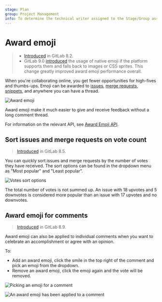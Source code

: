 ```yaml
---
stage: Plan
group: Project Management
info: To determine the technical writer assigned to the Stage/Group associated with this page, see https://about.gitlab.com/handbook/engineering/ux/technical-writing/#assignments
---
```


# Award emoji

> - [Introduced](https://gitlab.com/gitlab-org/gitlab-foss/-/merge_requests/1825) in GitLab 8.2.
> - GitLab 9.0 [introduced](https://gitlab.com/gitlab-org/gitlab-foss/-/merge_requests/9570) the usage of native emoji if the platform
>   supports them and falls back to images or CSS sprites. This change greatly
>   improved award emoji performance overall.

When you're collaborating online, you get fewer opportunities for high-fives
and thumbs-ups. Emoji can be awarded to [issues](project/issues/index.md), [merge requests](project/merge_requests/index.md),
[snippets](snippets.md), and anywhere you can have a thread.

![Award emoji](img/award_emoji_select.png)

Award emoji make it much easier to give and receive feedback without a long
comment thread.

For information on the relevant API, see [Award Emoji API](../api/award_emoji.md).

## Sort issues and merge requests on vote count

> [Introduced](https://gitlab.com/gitlab-org/gitlab-foss/-/merge_requests/2781) in GitLab 8.5.

You can quickly sort issues and merge requests by the number of votes they
have received. The sort options can be found in the dropdown menu as "Most
popular" and "Least popular".

![Votes sort options](img/award_emoji_votes_sort_options.png)

The total number of votes is not summed up. An issue with 18 upvotes and 5
downvotes is considered more popular than an issue with 17 upvotes and no
downvotes.

## Award emoji for comments

> [Introduced](https://gitlab.com/gitlab-org/gitlab-foss/-/merge_requests/4291) in GitLab 8.9.

Award emoji can also be applied to individual comments when you want to
celebrate an accomplishment or agree with an opinion.

To:

- Add an award emoji, click the smile in the top right of the comment and pick an emoji from the dropdown.
- Remove an award emoji, click the emoji again and the vote will be removed.

![Picking an emoji for a comment](img/award_emoji_comment_picker.png)

![An award emoji has been applied to a comment](img/award_emoji_comment_awarded.png)
